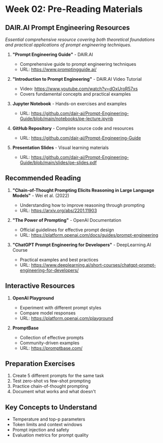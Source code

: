 # Week 02: Pre-Reading Materials

## DAIR.AI Prompt Engineering Resources
*Essential comprehensive resource covering both theoretical foundations and practical applications of prompt engineering techniques.*

1. **"Prompt Engineering Guide"** - DAIR.AI
   - Comprehensive guide to prompt engineering techniques
   - URL: https://www.promptingguide.ai/

2. **"Introduction to Prompt Engineering"** - DAIR.AI Video Tutorial
   - Video: https://www.youtube.com/watch?v=dOxUroR57xs
   - Covers fundamental concepts and practical examples

3. **Jupyter Notebook** - Hands-on exercises and examples
   - URL: https://github.com/dair-ai/Prompt-Engineering-Guide/blob/main/notebooks/pe-lecture.ipynb

4. **GitHub Repository** - Complete source code and resources
   - URL: https://github.com/dair-ai/Prompt-Engineering-Guide

5. **Presentation Slides** - Visual learning materials
   - URL: https://github.com/dair-ai/Prompt-Engineering-Guide/blob/main/slides/pe-slides.pdf

## Recommended Reading
1. **"Chain-of-Thought Prompting Elicits Reasoning in Large Language Models"** - Wei et al. (2022)
   - Understanding how to improve reasoning through prompting
   - URL: https://arxiv.org/abs/2201.11903

2. **"The Power of Prompting"** - OpenAI Documentation
   - Official guidelines for effective prompt design
   - URL: https://platform.openai.com/docs/guides/prompt-engineering

3. **"ChatGPT Prompt Engineering for Developers"** - DeepLearning.AI Course
   - Practical examples and best practices
   - URL: https://www.deeplearning.ai/short-courses/chatgpt-prompt-engineering-for-developers/

## Interactive Resources
1. **OpenAI Playground**
   - Experiment with different prompt styles
   - Compare model responses
   - URL: https://platform.openai.com/playground

2. **PromptBase**
   - Collection of effective prompts
   - Community-driven examples
   - URL: https://promptbase.com/

## Preparation Exercises
1. Create 5 different prompts for the same task
2. Test zero-shot vs few-shot prompting
3. Practice chain-of-thought prompting
4. Document what works and what doesn't

## Key Concepts to Understand
- Temperature and top-p parameters
- Token limits and context windows
- Prompt injection and safety
- Evaluation metrics for prompt quality 